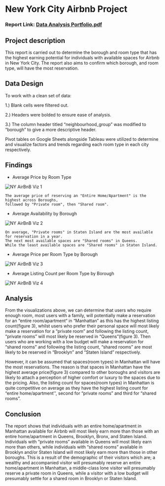 
# New York City Airbnb Project

### Report Link: [Data Analysis Portfolio.pdf](https://github.com/user-attachments/files/16060150/Data.Analysis.Portfolio.pdf)

## Project description

This report is carried out to determine the borough and room type that has the highest earning potential for individuals with available spaces for Airbnb in New York City. The report also aims to confirm which borough, and room type, will have the most reservation.

## Data Design
To work with a clean set of data: 

1.) Blank cells were filtered out.

2.) Headers were bolded to ensure ease of analysis.

3.) The column header titled “neighbourhood_group” was
modified to “borough” to give a more descriptive header.

Pivot tables on Google Sheets alongside Tableau were utilized to determine and visualize factors and trends regarding each room type in each city respectively.

## Findings

- Average Price by Room Type

![NY AirBnB Viz 1](https://github.com/saiyan-nous/Data-Analysis-Projects/assets/105250935/8dd47ff7-12f7-44ed-86d5-5a513f62813d)

    The average price of reserving an "Entire Home/Apartment" is the highest across Boroughs, 
    followed by "Private room", then "Shared room".

- Average Availability by Borough

![NY AirBnB Viz 2](https://github.com/saiyan-nous/Data-Analysis-Projects/assets/105250935/c4e7f5ad-644c-4ca3-839a-09182db02ae8)

    On average, "Private rooms" in Staten Island are the most available for reservation in a year. 
    The next most available spaces are "Shared rooms" in Queens. 
    While the least available spaces are "Shared rooms" in Staten Island.

- Average Price per Room Type by Borough

![NY AirBnB Viz 3](https://github.com/saiyan-nous/Data-Analysis-Projects/assets/105250935/82181b5d-a0b5-4560-a91f-e4b161f4d1cb)

- Average Listing Count per Room Type by Borough

![NY AirBnB Viz 4](https://github.com/saiyan-nous/Data-Analysis-Projects/assets/105250935/58f52f08-bfad-4866-bf77-6bea922a3053)

## Analysis

From the visualizations above, we can determine that users who require enough room, most users with a family, will potentially make a reservation for an “entire room/apartment“ in “Manhattan” as this has the highest listing count(figure 3), whilst users who prefer their personal space will most likely make a reservation for a “private room” and following the listing count, “private rooms” will most likely be reserved in “Queens”(figure 3). Then users who are working with a low budget will make a reservation for “shared rooms” and following the listing count, “shared rooms” are most likely to be reserved in “Brooklyn” and “Staten Island” respectively.

However, it can be assumed that spaces(room types) in Manhattan will have the most reservations. The reason is that spaces in Manhattan have the highest average price(figure 3) compared to other boroughs and visitors are likely to attach a perception of higher comfort or luxury to the spaces due to the pricing. Also, the listing count for spaces(room types) in Manhattan is quite competitive on average as they have the highest listing count for “entire home/apartment'', second for “private rooms” and third for “shared rooms”.

## Conclusion

The report shows that individuals with an entire home/apartment in Manhattan available for Airbnb will most likely earn more than those with an entire home/apartment in Queens, Brooklyn, Bronx, and Staten Island. Individuals with “private rooms” available in Queens will most likely earn more than others, while individuals with “shared rooms” available in Brooklyn and/or Staten Island will most likely earn more than those in other boroughs. This is a result of the demographic of their visitors which are; a wealthy and accompanied visitor will presumably reserve an entire home/apartment in Manhattan, a middle-class lone visitor will presumably reserve a private room in Queens, while a visitor with a low budget will presumably settle for a shared room in Brooklyn or Staten Island.
